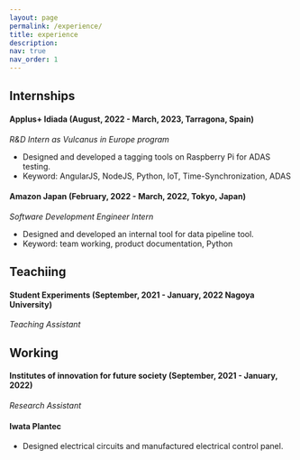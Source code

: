 ```yaml
---
layout: page
permalink: /experience/
title: experience
description: 
nav: true
nav_order: 1
---
```


## Internships
#### Applus+ Idiada (August, 2022 - March, 2023, Tarragona, Spain)
*R&D Intern as Vulcanus in Europe program*
- Designed and developed a tagging tools on Raspberry Pi for ADAS testing.
- Keyword: AngularJS, NodeJS, Python, IoT, Time-Synchronization, ADAS

#### Amazon Japan (February, 2022 - March, 2022, Tokyo, Japan)
*Software Development Engineer Intern*
- Designed and developed an internal tool for data pipeline tool.
- Keyword: team working, product documentation, Python


## Teachiing 

#### Student Experiments (September, 2021 - January, 2022 Nagoya University)
*Teaching Assistant*

## Working

#### Institutes of innovation for future society (September, 2021 - January, 2022)
*Research Assistant*

#### Iwata Plantec 
- Designed electrical circuits and manufactured electrical control panel.
